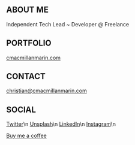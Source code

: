 ## ABOUT ME

Independent Tech Lead ~ Developer @ Freelance

## PORTFOLIO

[cmacmillanmarin.com](https://www.cmacmillanmarin.com)

## CONTACT

[christian@cmacmillanmarin.com](mailto:christian@cmacmillanmarin.com)  

## SOCIAL

[Twitter](https://twitter.com/cmacmillanmarin)\n
[Unsplash](https://unsplash.com/cmacmillanmarin)\n
[LinkedIn](https://www.linkedin.com/in/cmacmillanmarin)\n
[Instagram](https://instagram.com/cmacmillanmarin)\n

[Buy me a coffee](https://www.buymeacoffee.com/cmacmillanmarin)
